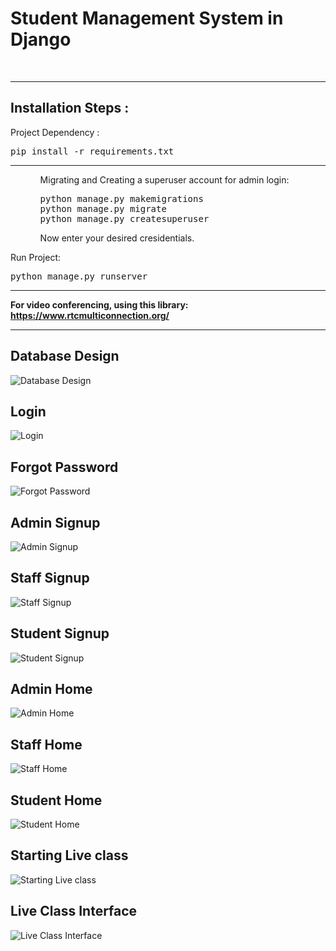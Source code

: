 # Student Management System in Django


<br>
<hr>
<h2>Installation Steps : </h2>

<p>Project Dependency :</p>
<pre>
pip install -r requirements.txt
</pre>
<hr>
<ul>
<ol>
<p>Migrating and Creating a superuser account for admin login:</p>
<pre>
python manage.py makemigrations
python manage.py migrate
python manage.py createsuperuser
</pre>
Now enter your desired cresidentials.
</ol>
</ul>
<p>Run Project: </p>
<pre>
python manage.py runserver
</pre>
<hr>
<b>For video conferencing, using this library: <a href="https://www.rtcmulticonnection.org/">https://www.rtcmulticonnection.org/</a></b>
<hr>

<h2>Database Design</h2>
<img src="https://github.com/YottaBiter/BMLS/blob/master/screenshots/database.png" alt="Database Design">


<h2>Login</h2>
<img src="https://github.com/YottaBiter/BMLS/blob/master/screenshots/login.png" alt="Login">


<h2>Forgot Password</h2>
<img src="https://github.com/YottaBiter/BMLS/blob/master/screenshots/forgot.png" alt="Forgot Password">

                                                                                                                                   
<h2>Admin Signup</h2>
<img src="https://github.com/YottaBiter/BMLS/blob/master/screenshots/adminsignup.png" alt="Admin Signup">

                                                                                                                                        
<h2>Staff Signup</h2>
<img src="https://github.com/YottaBiter/BMLS/blob/master/screenshots/staffsignup.png" alt="Staff Signup">


<h2>Student Signup</h2>
<img src="https://github.com/YottaBiter/BMLS/blob/master/screenshots/studentsignup.png" alt="Student Signup">


<h2>Admin Home</h2>
<img src="https://github.com/YottaBiter/BMLS/blob/master/screenshots/adminhome.png" alt="Admin Home">


<h2>Staff Home</h2>
<img src="https://github.com/YottaBiter/BMLS/blob/master/screenshots/staffhome.png" alt="Staff Home">


<h2>Student Home</h2>
<img src="https://github.com/YottaBiter/BMLS/blob/master/screenshots/studenthome.png" alt="Student Home">


<h2>Starting Live class</h2>
<img src="https://github.com/YottaBiter/BMLS/blob/master/screenshots/liveclasspre.png" alt="Starting Live class">


<h2>Live Class Interface</h2>
<img src="https://raw.githubusercontent.com/YottaBiter/BMLS/master/screenshots/liveclasspost.png"  alt="Live Class Interface">
